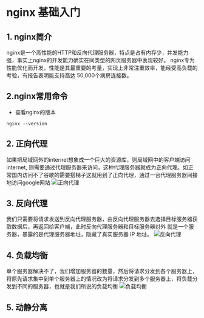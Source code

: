 # nginx 基础入门
## 1. nginx简介
nginx是一个高性能的HTTP和反向代理服务器，特点是占有内存少，并发能力强，事实上nginx的开发能力确实在同类型的网页服务器中表现较好。
nginx专为性能优化而开发，性能是其最重要的考量，实现上非常注重效率，能经受高负载的考验，有报告表明能支持高达 50,000个病房连接数。
## 2.nginx常用命令
- 查看nginx的版本
```nginx
nginx --version
```
## 2. 正向代理
如果把局域网外的internet想象成一个巨大的资源库，则局域网中的客户端访问 internet, 则需要通过代理服务器来访问，这种代理服务器就成为正向代理。如正常国内访问不了谷歌的需要搭梯子这就用到了正向代理，通过一台代理服务器间接地访问google网站
![正向代理](https://cdn.nlark.com/yuque/0/2025/png/2488285/1756538383313-49d5b7e7-e003-4f7e-aeef-63e6ce07e975.png?x-oss-process=image%2Fformat%2Cwebp)
## 3. 反向代理
我们只需要将请求发送到反向代理服务器，由反向代理服务器去选择目标服务器获取数据后，再返回给客户端，此时反向代理服务器和目标服务器对外
就是一个服务器，暴露的是代理服务器地址，隐藏了真实服务器 IP 地址。
![反向代理](https://cdn.nlark.com/yuque/0/2025/png/2488285/1756548621897-73eacadc-c4ea-4375-ba96-7333aa1c5640.png?x-oss-process=image%2Fformat%2Cwebp)
## 4. 负载均衡
单个服务器解决不了，我们增加服务器的数量，然后将请求分发到各个服务器上，将原先请求集中到单个服务器上的情况改为将请求分发到多个服务器上，将负载分发到不同的服务器，也就是我们所说的负载均衡
![负载均衡](https://cdn.nlark.com/yuque/0/2025/png/2488285/1756548605271-4aa9fde9-d2c1-490f-ba4a-428ceb4e5fd2.png?x-oss-process=image%2Fformat%2Cwebp)
## 5. 动静分离

